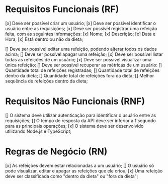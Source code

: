 # Requisitos Funcionais (RF)

[x] Deve ser possível criar um usuário;
[x] Deve ser possível identificar o usuário entre as requisições;
[x] Deve ser possível registrar uma refeição feita, com as seguintes informações:
[x] Nome;
[x] Descrição;
[x] Data e Hora;
[x] Está dentro ou não da dieta;

[] Deve ser possível editar uma refeição, podendo alterar todos os dados acima;
[] Deve ser possível apagar uma refeição;
[x] Deve ser possível listar todas as refeições de um usuário;
[x] Deve ser possível visualizar uma única refeição;
[] Deve ser possível recuperar as métricas de um usuário:
[] Quantidade total de refeições registradas;
[] Quantidade total de refeições dentro da dieta;
[] Quantidade total de refeições fora da dieta;
[] Melhor sequência de refeições dentro da dieta;


# Requisitos Não Funcionais (RNF)
[] O sistema deve utilizar autenticação para identificar o usuário entre as requisições;
[] O tempo de resposta da API deve ser inferior a 1 segundo para as principais operações;
[x] O sistema deve ser desenvolvido utilizando Node.js e TypeScript;


# Regras de Negócio (RN)
[x] As refeições devem estar relacionadas a um usuário;
[] O usuário só pode visualizar, editar e apagar as refeições que ele criou;
[x] Uma refeição deve ser classificada como "dentro da dieta" ou "fora da dieta";
